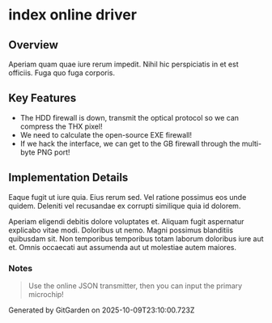# index online driver

## Overview
Aperiam quam quae iure rerum impedit. Nihil hic perspiciatis in et est officiis. Fuga quo fuga corporis.

## Key Features
- The HDD firewall is down, transmit the optical protocol so we can compress the THX pixel!
- We need to calculate the open-source EXE firewall!
- If we hack the interface, we can get to the GB firewall through the multi-byte PNG port!

## Implementation Details
Eaque fugit ut iure quia. Eius rerum sed. Vel ratione possimus eos unde quidem. Deleniti vel recusandae ex corrupti similique quia id dolorem.
 Aperiam eligendi debitis dolore voluptates et. Aliquam fugit aspernatur explicabo vitae modi. Doloribus ut nemo. Magni possimus blanditiis quibusdam sit. Non temporibus temporibus totam laborum doloribus iure aut et. Omnis occaecati aut assumenda aut ut molestiae autem maiores.

### Notes
> Use the online JSON transmitter, then you can input the primary microchip!

Generated by GitGarden on 2025-10-09T23:10:00.723Z